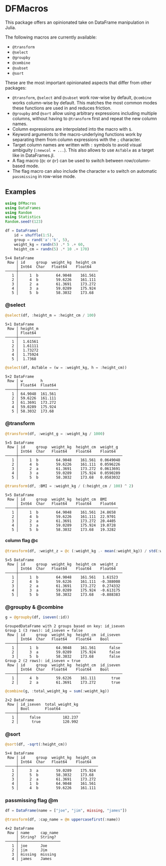 # DFMacros

This package offers an opinionated take on DataFrame manipulation in Julia.

The following macros are currently available:
- `@transform`
- `@select`
- `@groupby`
- `@combine`
- `@subset`
- `@sort`

These are the most important opinionated aspects that differ from other packages:
- `@transform`, `@select` and `@subset` work row-wise by default, `@combine` works column-wise by default. This matches the most common modes these functions are used in and reduces friction.
- `@groupby` and `@sort` allow using arbitrary expressions including multiple columns, without having to `@transform` first and repeat the new column names.
- Column expressions are interpolated into the macro with `$`.
- Keyword arguments to the macro-underlying functions work by separating them from column expressions with the `;` character.
- Target column names are written with `:` symbols to avoid visual ambiguity (`:newcol = ...`). This also allows to use `AsTable` as a target like in DataFrames.jl.
- A flag macro (`@c` or `@r`) can be used to switch between row/column-based mode.
- The flag macro can also include the character `m` to switch on automatic `passmissing` in row-wise mode.

## Examples

```julia
using DFMacros
using DataFrames
using Random
using Statistics
Random.seed!(123)

df = DataFrame(
    id = shuffle(1:5),
    group = rand('a':'b', 5),
    weight_kg = randn(5) .* 5 .+ 60,
    height_cm = randn(5) .* 10 .+ 170)
```

```
5×4 DataFrame
 Row │ id     group  weight_kg  height_cm
     │ Int64  Char   Float64    Float64
─────┼────────────────────────────────────
   1 │     1  b        64.9048    161.561
   2 │     4  b        59.6226    161.111
   3 │     2  a        61.3691    173.272
   4 │     3  a        59.0289    175.924
   5 │     5  b        58.3032    173.68
```

### @select

```julia
@select(df, :height_m = :height_cm / 100)
```

```
5×1 DataFrame
 Row │ height_m
     │ Float64
─────┼──────────
   1 │  1.61561
   2 │  1.61111
   3 │  1.73272
   4 │  1.75924
   5 │  1.7368
```

```julia
@select(df, AsTable = (w = :weight_kg, h = :height_cm))
```

```
5×2 DataFrame
 Row │ w        h
     │ Float64  Float64
─────┼──────────────────
   1 │ 64.9048  161.561
   2 │ 59.6226  161.111
   3 │ 61.3691  173.272
   4 │ 59.0289  175.924
   5 │ 58.3032  173.68
```

### @transform

```julia
@transform(df, :weight_g = :weight_kg / 1000)
```

```
5×5 DataFrame
 Row │ id     group  weight_kg  height_cm  weight_g
     │ Int64  Char   Float64    Float64    Float64
─────┼───────────────────────────────────────────────
   1 │     1  b        64.9048    161.561  0.0649048
   2 │     4  b        59.6226    161.111  0.0596226
   3 │     2  a        61.3691    173.272  0.0613691
   4 │     3  a        59.0289    175.924  0.0590289
   5 │     5  b        58.3032    173.68   0.0583032
```

```julia
@transform(df, :BMI = :weight_kg / (:height_cm / 100) ^ 2)
```

```
5×5 DataFrame
 Row │ id     group  weight_kg  height_cm  BMI
     │ Int64  Char   Float64    Float64    Float64
─────┼─────────────────────────────────────────────
   1 │     1  b        64.9048    161.561  24.8658
   2 │     4  b        59.6226    161.111  22.9701
   3 │     2  a        61.3691    173.272  20.4405
   4 │     3  a        59.0289    175.924  19.0728
   5 │     5  b        58.3032    173.68   19.3282
```

#### column flag @c

```julia
@transform(df, :weight_z = @c (:weight_kg .- mean(:weight_kg)) / std(:weight_kg))
```

```
5×5 DataFrame
 Row │ id     group  weight_kg  height_cm  weight_z
     │ Int64  Char   Float64    Float64    Float64
─────┼───────────────────────────────────────────────
   1 │     1  b        64.9048    161.561   1.61523
   2 │     4  b        59.6226    161.111  -0.388008
   3 │     2  a        61.3691    173.272   0.274332
   4 │     3  a        59.0289    175.924  -0.613175
   5 │     5  b        58.3032    173.68   -0.888383
```

### @groupby & @combine

```julia
g = @groupby(df, iseven(:id))
```

```
GroupedDataFrame with 2 groups based on key: id_iseven
Group 1 (3 rows): id_iseven = false
 Row │ id     group  weight_kg  height_cm  id_iseven
     │ Int64  Char   Float64    Float64    Bool
─────┼───────────────────────────────────────────────
   1 │     1  b        64.9048    161.561      false
   2 │     3  a        59.0289    175.924      false
   3 │     5  b        58.3032    173.68       false
Group 2 (2 rows): id_iseven = true
 Row │ id     group  weight_kg  height_cm  id_iseven
     │ Int64  Char   Float64    Float64    Bool
─────┼───────────────────────────────────────────────
   1 │     4  b        59.6226    161.111       true
   2 │     2  a        61.3691    173.272       true
```

```julia
@combine(g, :total_weight_kg = sum(:weight_kg))
```

```
2×2 DataFrame
 Row │ id_iseven  total_weight_kg
     │ Bool       Float64
─────┼────────────────────────────
   1 │     false          182.237
   2 │      true          120.992
```

### @sort

```julia
@sort(df, -sqrt(:height_cm))
```

```
5×4 DataFrame
 Row │ id     group  weight_kg  height_cm
     │ Int64  Char   Float64    Float64
─────┼────────────────────────────────────
   1 │     3  a        59.0289    175.924
   2 │     5  b        58.3032    173.68
   3 │     2  a        61.3691    173.272
   4 │     1  b        64.9048    161.561
   5 │     4  b        59.6226    161.111
```

### passmissing flag @m

```julia
df = DataFrame(name = ["joe", "jim", missing, "james"])

@transform(df, :cap_name = @m uppercasefirst(:name))
```

```
4×2 DataFrame
 Row │ name     cap_name
     │ String?  String?
─────┼───────────────────
   1 │ joe      Joe
   2 │ jim      Jim
   3 │ missing  missing
   4 │ james    James
```

